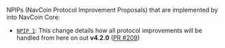 NPIPs (NavCoin Protocol Improvement Proposals) that are implemented by into NavCoin Core:

* [`NPIP 1`](https://github.com/navcoin/npips/blob/master/npip-0001.mediawiki): This change details how all protocol improvements will be handled from here on out **v4.2.0**  ([PR #209](https://github.com/navcoin/navcoin-core/pull/209))

